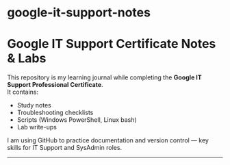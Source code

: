 # google-it-support-notes
# Google IT Support Certificate Notes & Labs

This repository is my learning journal while completing the **Google IT Support Professional Certificate**.  
It contains:
- Study notes
- Troubleshooting checklists
- Scripts (Windows PowerShell, Linux bash)
- Lab write-ups

I am using GitHub to practice documentation and version control — key skills for IT Support and SysAdmin roles.

---
